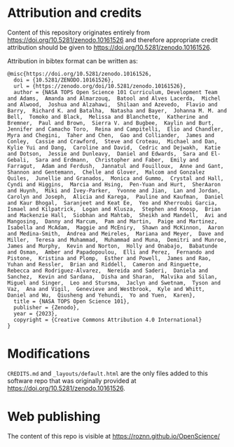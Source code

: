 # Attribution and credits

Content of this repository  originates entirely from <https://doi.org/10.5281/zenodo.10161526> and therefore appropriate credit attribution should  be given to <https://doi.org/10.5281/zenodo.10161526>. 


Attribution in bibtex format can be written as:

```
@misc{https://doi.org/10.5281/zenodo.10161526,
  doi = {10.5281/ZENODO.10161526},
  url = {https://zenodo.org/doi/10.5281/zenodo.10161526},
  author = {NASA TOPS Open Science 101 Curriculum, Development Team and Adams,  Amanda and Almarzouq,  Batool and Alves Lacerda,  Michel and Alwood,  Joshua and Alzahawi,  Shilaan and Azevedo,  Flavio and Barry,  Richard K. and Batalha,  Natasha and Bayer,  Johanna M. M. and Bell,  Tomoko and Black,  Melissa and Blanchette,  Katherine and Bremner,  Paul and Brown,  Sierra V. and Bugbee,  Kaylin and Burt,  Jennifer and Camacho Toro,  Reina and Campitelli,  Elio and Chandler,  Myra and Chegini,  Taher and Chen,  Gao and Colliander,  James and Conley,  Cassie and Crawford,  Steve and Croteau,  Michael and Dan,  Kylie Yui and Dang,  Caroline and David,  Cedric and Dejwakh,  Katie and Dotson,  Jessie and Dunleavy,  Daniel and Edwards,  Sara and El-Gebali,  Sara and Erdmann,  Christopher and Faber,  Emily and Farragut,  Adam and Ferdush,  Jannatul and Fouilloux,  Anne and Gant,  Shannon and Gentemann,  Chelle and Glover,  Malcom and Gonzalez Quiles,  Junellie and Granados,  Monica and Gummo,  Crystal and Hall,  Cyndi and Higgins,  Marcia and Hsing,  Pen-Yuan and Hurt,  SherAaron and Huynh,  Miki and Ivey-Parker,  Yvonne and Jian,  Lan and Jordan,  Carolyn and Joseph,  Alicia and Karega,  Pauline and Kaufman,  Daniel and Kaur Bhogal,  Saranjeet and Keat Ee,  Yeo and Kherroubi Garcia,  Ismael and Kilpatrick,  Logan and Klusza,  Stephen and Knosp,  Brian and Mackenzie Hall,  Siobhan and Mahtab,  Sheikh and Mandell,  Avi and Mangosing,  Danny and Marcum,  Pam and Martin,  Paige and Martinez,  Isabella and McAdam,  Maggie and McEniry,  Shawn and McKinnon,  Aaron and Medina-Smith,  Andrea and Meireles,  Mariana and Meyer,  Dave and Miller,  Teresa and Muhammad,  Muhammad and Muna,  Demitri and Munroe,  James and Murphy,  Kevin and Norton,  Holly and Onabajo,  Babatunde and Osman,  Amber and Papadopoulou,  Elli and Perez,  Fernando and Pistone,  Kristina and Plomp,  Esther and Powell,  James and Rao,  Yuhan and Ressler,  Brian and Riddell,  Cameron and Ringuette,  Rebecca and Rodriguez-Alvarez,  Nereida and Saderi,  Daniela and Sanchez,  Kevin and Sardana,  Disha and Sharan,  Malvika and Silan,  Miguel and Singer,  Leo and Stursma,  Jaclyn and Swetnam,  Tyson and Vaz,  Ana and Vigil,  Genevieve and Westbrook,  Kyle and Whitt,  Daniel and Wu,  Qiusheng and Yehundi,  Yo and Yuen,  Karen},
  title = {NASA TOPS Open Science 101},
  publisher = {Zenodo},
  year = {2023},
  copyright = {Creative Commons Attribution 4.0 International}
}
```

# Modifications

 `CREDITS.md` and `_layouts/default.html`   are  the only files added to this software repo that was originally provided  at <https://doi.org/10.5281/zenodo.10161526>.



# Web publishing

The content of this repo is visible  at
https://roznn.github.io/OpenScience/

